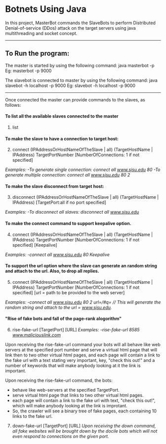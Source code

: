 
# Botnets Using Java

In this project, MasterBot commands the SlaveBots to perform Distributed Denial-of-service (DDos) attack on the target servers using java multithreading and socket concept.

-----------------------------------------------------------------------------------

## To Run the program:

The master is started by using the following command:
java masterbot -p <port number>
Eg: masterbot -p 9000

The slavebot is connected to master by using the following command:
java slavebot -h localhost -p 9000
Eg: slavebot -h localhost -p 9000

------------------------------------------------------------------------------------

Once connected the master can provide commands to the slaves, as follows:
#### To list all the available slaves connected to the master
1. list

#### To make the slave to have a connection to target host:
2. connect (IPAddressOrHostNameOfTheSlave | all) (TargetHostName | IPAddress) TargetPortNumber [NumberOfConnections: 1 if not specified]

*Examples:
-To generate single connection: connect all www.sjsu.edu 80
-To generate multiple connection: connect all www.sjsu.edu 80 2*

#### To make the slave disconnect from target host:
3. disconnect (IPAddressOrHostNameOfTheSlave | all) (TargetHostName | IPAddress) [TargetPort:all if no port specified]

*Examples:
-To disconnect all slaves: disconnect all www.sjsu.edu*

#### To make the connect command to support keepalive option.
4. connect (IPAddressOrHostNameOfTheSlave | all) (TargetHostName | IPAddress) TargetPortNumber [NumberOfConnections: 1 if not specified] [Keepalive]

*Examples:
-connect all www.sjsu.edu 80 Keepalive*

#### To support the url option where the slave can generate an random string and attach to the url. Also, to drop all replies.
5. connect (IPAddressOrHostNameOfTheSlave | all) (TargetHostName | IPAddress) TargetPortNumber [NumberOfConnections: 1 if not specified] [url = path to be provided to the web server]

*Examples:
-connect all www.sjsu.edu 80 2 url=/#q=
// This will generate the random string and attach to the url = www.sjsu.edu.*

#### "Rise of fake bots and fall of the page-rank alogorithm"
6. rise-fake-url [TargetPort] [URL]
*Examples: 
-rise-fake-url 8585 www.maliciouslink.com*

Upon receiving the rise-fake-url command your bots will all behave like web servers at the specified port number and serve a virtual html page that will link then to two other virtual html pages, and each page will contain a link to the fake url with a text stating very important, key, "check this out!" and a number of keywords that will make anybody looking at it the link is important.

Upon receiving the rise-fake-url command, the bots:
* behave like web-servers at the specified TargetPort.
* serve virtual html page that links to two other virtual html pages.
* each page will contain a link to the fake url with text, "check this out!", which will make anybody looking at the link is improtant.
* So, the crawler will see a binary tree of fake pages, each containing 10 links to the fake url.

7. down-fake-url [TargetPort] [URL]
*Upon receiving the down command, all fake websites will be brought down by the docile bots which will not even respond to connections on the given port.*






